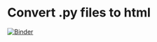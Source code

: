 # Convert .py files to html


[![Binder](https://mybinder.org/badge_logo.svg)](https://mybinder.org/v2/gh/choldgraf/jupyter_to_html/master?filepath=run_python_file.ipynb)